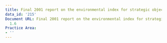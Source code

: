 ```yaml
---
title: Final 2001 report on the environmental index for strategic objective 1.6
data_id: '215'
Document URL: Final 2001 report on the environmental index for strategic objective
  1.6
Practice Area:
- ''
---
```


